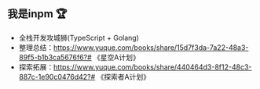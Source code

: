 ## 我是inpm 🏆

- 全栈开发攻城狮(TypeScript + Golang)
- 整理总结：https://www.yuque.com/books/share/15d7f3da-7a22-48a3-89f5-b1b3ca5676f6?# 《星空A计划》
- 探索拓展：https://www.yuque.com/books/share/440464d3-8f12-48c3-887c-1e90c0476d42?# 《探索者A计划》
